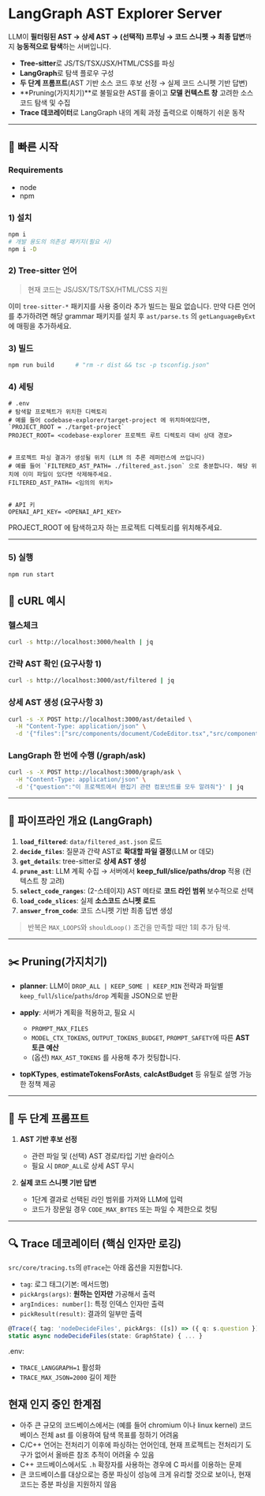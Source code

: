# LangGraph AST Explorer Server

LLM이 **필터링된 AST → 상세 AST → (선택적) 프루닝 → 코드 스니펫 → 최종 답변**까지 **능동적으로 탐색**하는 서버입니다.

* **Tree-sitter**로 JS/TS/TSX/JSX/HTML/CSS를 파싱
* **LangGraph**로 탐색 플로우 구성
* **두 단계 프롬프트**(AST 기반 소스 코드 후보 선정 → 실제 코드 스니펫 기반 답변)
* **Pruning(가지치기)**로 불필요한 AST를 줄이고 **모델 컨텍스트 창** 고려한 소스 코드 탐색 및 수집
* **Trace 데코레이터**로 LangGraph 내의 계획 과정 출력으로 이해하기 쉬운 동작

---

## 🚀 빠른 시작

### Requirements
- node
- npm

### 1) 설치

```bash
npm i
# 개발 용도의 의존성 패키지(필요 시)
npm i -D
```

### 2) Tree-sitter 언어

> 현재 코드는 JS/JSX/TS/TSX/HTML/CSS 지원

이미 `tree-sitter-*` 패키지를 사용 중이라 추가 빌드는 필요 없습니다.
만약 다른 언어를 추가하려면 해당 grammar 패키지를 설치 후 `ast/parse.ts` 의 `getLanguageByExt`에 매핑을 추가하세요.

### 3) 빌드

```bash
npm run build      # "rm -r dist && tsc -p tsconfig.json"
```

### 4) 세팅
```
# .env
# 탐색할 프로젝트가 위치한 디렉토리
# 예를 들어 codebase-explorer/target-project 에 위치하여있다면, `PROJECT_ROOT = ./target-project`
PROJECT_ROOT= <codebase-explorer 프로젝트 루트 디렉토리 대비 상대 경로>


# 프로젝트 파싱 결과가 생성될 위치 (LLM 의 추론 레퍼런스에 쓰입니다)
# 예를 들어 `FILTERED_AST_PATH= ./filtered_ast.json` 으로 충분합니다. 해당 위치에 이미 파일이 있다면 삭제해주세요.
FILTERED_AST_PATH= <임의의 위치>


# API 키
OPENAI_API_KEY= <OPENAI_API_KEY>
```

PROJECT_ROOT 에 탐색하고자 하는 프로젝트 디렉토리를 위치해주세요.

---
### 5) 실행
```bash
npm run start
```

## 🧪 cURL 예시

### 헬스체크

```bash
curl -s http://localhost:3000/health | jq
```

### 간략 AST 확인 (요구사항 1)

```bash
curl -s http://localhost:3000/ast/filtered | jq
```

### 상세 AST 생성 (요구사항 3)

```bash
curl -s -X POST http://localhost:3000/ast/detailed \
  -H "Content-Type: application/json" \
  -d '{"files":["src/components/document/CodeEditor.tsx","src/components/document/MarkdownEditor.tsx"]}' | jq
```

### LangGraph 한 번에 수행 (/graph/ask)

```bash
curl -s -X POST http://localhost:3000/graph/ask \
  -H "Content-Type: application/json" \
  -d '{"question":"이 프로젝트에서 편집기 관련 컴포넌트를 모두 알려줘"}' | jq
```

---

## 🧠 파이프라인 개요 (LangGraph)

1. **`load_filtered`**: `data/filtered_ast.json` 로드
2. **`decide_files`**: 질문과 간략 AST로 **확대할 파일 결정**(LLM or 데모)
3. **`get_details`**: tree-sitter로 **상세 AST 생성**
4. **`prune_ast`**: LLM 계획 수집 → 서버에서 **keep_full/slice/paths/drop** 적용 (컨텍스트 창 고려)
5. **`select_code_ranges`**: (2-스테이지) AST 메타로 **코드 라인 범위** 보수적으로 선택
6. **`load_code_slices`**: 실제 **소스코드 스니펫 로드**
7. **`answer_from_code`**: 코드 스니펫 기반 최종 답변 생성

> 반복은 `MAX_LOOPS`와 `shouldLoop()` 조건을 만족할 때만 1회 추가 탐색.

---

## ✂️ Pruning(가지치기)

* **planner**: LLM이 `DROP_ALL | KEEP_SOME | KEEP_MIN` 전략과 파일별 `keep_full`/`slice`/`paths`/`drop` 계획을 JSON으로 반환
* **apply**: 서버가 계획을 적용하고, 필요 시

  * `PROMPT_MAX_FILES`
  * `MODEL_CTX_TOKENS`, `OUTPUT_TOKENS_BUDGET`, `PROMPT_SAFETY`에 따른 **AST 토큰 예산**
  * (옵션) `MAX_AST_TOKENS`
    를 사용해 추가 컷팅합니다.
* **topKTypes**, **estimateTokensForAsts**, **calcAstBudget** 등 유틸로 설명 가능한 정책 제공

---

## 🧩 두 단계 프롬프트

1. **AST 기반 후보 선정**

   * 관련 파일 및 (선택) AST 경로/타입 기반 슬라이스
   * 필요 시 `DROP_ALL`로 상세 AST 무시

2. **실제 코드 스니펫 기반 답변**

   * 1단계 결과로 선택된 라인 범위를 가져와 LLM에 입력
   * 코드가 장문일 경우 `CODE_MAX_BYTES` 또는 파일 수 제한으로 컷팅

---

## 🔍 Trace 데코레이터 (핵심 인자만 로깅)

`src/core/tracing.ts`의 `@Trace`는 아래 옵션을 지원합니다.

* `tag`: 로그 태그(기본: 메서드명)
* `pickArgs(args)`: **원하는 인자만** 가공해서 출력
* `argIndices: number[]`: 특정 인덱스 인자만 출력
* `pickResult(result)`: 결과의 일부만 출력

```ts
@Trace({ tag: 'nodeDecideFiles', pickArgs: ([s]) => ({ q: s.question }), pickResult: (o: any) => ({ want: o?.wantFiles?.length ?? 0 }) })
static async nodeDecideFiles(state: GraphState) { ... }
```

.env:

* `TRACE_LANGGRAPH=1` 활성화
* `TRACE_MAX_JSON=2000` 길이 제한

## 현재 인지 중인 한계점

- 아주 큰 규모의 코드베이스에서는 (예를 들어 chromium 이나 linux kernel) 코드베이스 전체 ast 를 이용하여 탐색 목표를 정하기 어려움
- C/C++ 언어는 전처리기 이후에 파싱하는 언어인데, 현재 프로젝트는 전처리기 도구가 없어서 올바른 참조 추적이 어려울 수 있음
- C++ 코드베이스에서도 `.h` 확장자를 사용하는 경우에 C 파서를 이용하는 문제
- 큰 코드베이스를 대상으로는 증분 파싱이 성능에 크게 유리할 것으로 보이나, 현재 코드는 증분 파싱을 지원하지 않음